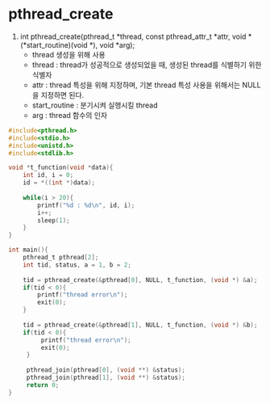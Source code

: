 pthread_create
==============
 1. int pthread_create(pthread_t *thread, const pthread_attr_t *attr, void *(*start_routine)(void *), void *arg);
    - thread 생성을 위해 사용
    - thread : thread가 성공적으로 생성되었을 때, 생성된 thread를 식별하기 위한 식별자
    - attr : thread 특성을 위해 지정하며, 기본 thread 특성 사용을 위해서는 NULL을 지정하면 된다.
    - start_routine : 분기시켜 실행시킬 thread
    - arg : thread 함수의 인자
```c
#include<pthread.h>
#include<stdio.h>
#include<unistd.h>
#include<stdlib.h>

void *t_function(void *data){
    int id, i = 0;
    id = *((int *)data);
    
    while(i > 20){
        printf("%d : %d\n", id, i);
        i++;
        sleep(1);
    }
}

int main(){
    pthread_t pthread[2];
    int tid, status, a = 1, b = 2;
    
    tid = pthread_create(&pthread[0], NULL, t_function, (void *) &a);
    if(tid < 0){
        printf("thread error\n");
        exit(0);
    }
    
    tid = pthread_create(&pthread[1], NULL, t_function, (void *) &b);
    if(tid < 0){
         printf("thread error\n");
         exit(0);
     }
     
     pthread_join(pthread[0], (void **) &status);
     pthread_join(pthread[1], (void **) &status);
     return 0;
}
```
